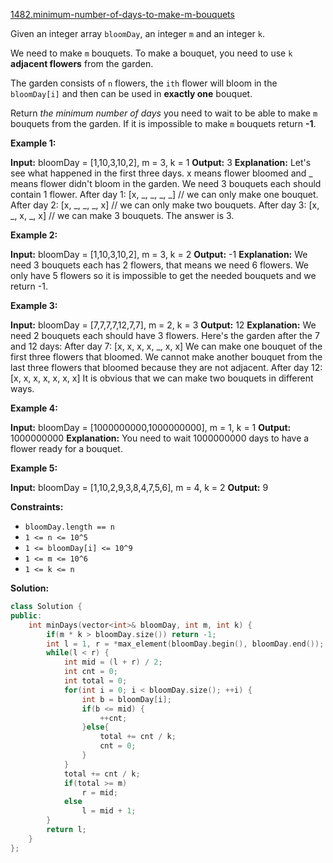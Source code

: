 [1482.minimum-number-of-days-to-make-m-bouquets](https://leetcode.com/problems/minimum-number-of-days-to-make-m-bouquets/)  

Given an integer array `bloomDay`, an integer `m` and an integer `k`.

We need to make `m` bouquets. To make a bouquet, you need to use `k` **adjacent flowers** from the garden.

The garden consists of `n` flowers, the `ith` flower will bloom in the `bloomDay[i]` and then can be used in **exactly one** bouquet.

Return _the minimum number of days_ you need to wait to be able to make `m` bouquets from the garden. If it is impossible to make `m` bouquets return **\-1**.

**Example 1:**

**Input:** bloomDay = \[1,10,3,10,2\], m = 3, k = 1
**Output:** 3
**Explanation:** Let's see what happened in the first three days. x means flower bloomed and \_ means flower didn't bloom in the garden.
We need 3 bouquets each should contain 1 flower.
After day 1: \[x, \_, \_, \_, \_\]   // we can only make one bouquet.
After day 2: \[x, \_, \_, \_, x\]   // we can only make two bouquets.
After day 3: \[x, \_, x, \_, x\]   // we can make 3 bouquets. The answer is 3.

**Example 2:**

**Input:** bloomDay = \[1,10,3,10,2\], m = 3, k = 2
**Output:** -1
**Explanation:** We need 3 bouquets each has 2 flowers, that means we need 6 flowers. We only have 5 flowers so it is impossible to get the needed bouquets and we return -1.

**Example 3:**

**Input:** bloomDay = \[7,7,7,7,12,7,7\], m = 2, k = 3
**Output:** 12
**Explanation:** We need 2 bouquets each should have 3 flowers.
Here's the garden after the 7 and 12 days:
After day 7: \[x, x, x, x, \_, x, x\]
We can make one bouquet of the first three flowers that bloomed. We cannot make another bouquet from the last three flowers that bloomed because they are not adjacent.
After day 12: \[x, x, x, x, x, x, x\]
It is obvious that we can make two bouquets in different ways.

**Example 4:**

**Input:** bloomDay = \[1000000000,1000000000\], m = 1, k = 1
**Output:** 1000000000
**Explanation:** You need to wait 1000000000 days to have a flower ready for a bouquet.

**Example 5:**

**Input:** bloomDay = \[1,10,2,9,3,8,4,7,5,6\], m = 4, k = 2
**Output:** 9

**Constraints:**

*   `bloomDay.length == n`
*   `1 <= n <= 10^5`
*   `1 <= bloomDay[i] <= 10^9`
*   `1 <= m <= 10^6`
*   `1 <= k <= n`  



**Solution:**  

```cpp
class Solution {
public:
    int minDays(vector<int>& bloomDay, int m, int k) {
        if(m * k > bloomDay.size()) return -1;
        int l = 1, r = *max_element(bloomDay.begin(), bloomDay.end());
        while(l < r) {
            int mid = (l + r) / 2;
            int cnt = 0;
            int total = 0;
            for(int i = 0; i < bloomDay.size(); ++i) {
                int b = bloomDay[i];
                if(b <= mid) {
                    ++cnt;
                }else{
                    total += cnt / k;
                    cnt = 0;
                }
            }
            total += cnt / k;
            if(total >= m)
                r = mid;
            else
                l = mid + 1;
        }
        return l;
    }
};
```
      